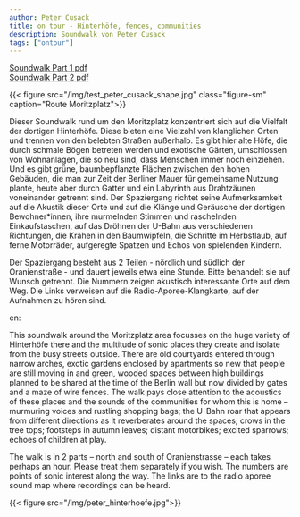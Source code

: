 ```yaml
---
author: Peter Cusack
title: on tour - Hinterhöfe, fences, communities
description: Soundwalk von Peter Cusack
tags: ["ontour"]
---
```


[Soundwalk Part 1 pdf](/doc/PeterCusack_Soundwalk_Part1.pdf)  
[Soundwalk Part 2 pdf](/doc/PeterCusack_Soundwalk_Part2.pdf)  

{{< figure src="/img/test_peter_cusack_shape.jpg" class="figure-sm" caption="Route Moritzplatz">}}

Dieser Soundwalk rund um den Moritzplatz konzentriert sich auf die Vielfalt der dortigen Hinterhöfe. Diese bieten eine Vielzahl von klanglichen Orten und trennen von den belebten Straßen außerhalb.
Es gibt hier alte Höfe, die durch schmale Bögen betreten werden und exotische Gärten, umschlossen von Wohnanlagen, die so neu sind, dass Menschen immer noch einziehen. Und es gibt grüne, baumbepflanzte Flächen zwischen den hohen Gebäuden, die man zur Zeit der Berliner Mauer für gemeinsame Nutzung plante, heute aber durch Gatter und ein Labyrinth aus Drahtzäunen voneinander getrennt sind. Der Spaziergang richtet seine Aufmerksamkeit auf die Akustik dieser Orte und auf die Klänge und Geräusche der dortigen Bewohner*innen, ihre murmelnden Stimmen und raschelnden Einkaufstaschen, auf das Dröhnen der U-Bahn aus verschiedenen Richtungen, die Krähen in den Baumwipfeln, die Schritte im Herbstlaub, auf ferne Motorräder, aufgeregte Spatzen und Echos von spielenden Kindern.

Der Spaziergang besteht aus 2 Teilen - nördlich und südlich der Oranienstraße - und dauert jeweils etwa eine Stunde. Bitte behandelt sie auf Wunsch getrennt. Die Nummern zeigen akustisch interessante Orte auf dem Weg. Die Links verweisen auf die Radio-Aporee-Klangkarte, auf der Aufnahmen zu hören sind.

en:

This soundwalk around the Moritzplatz area focusses on the huge variety of Hinterhöfe there and the multitude of sonic places they create and isolate from the busy streets outside. There are old courtyards entered through narrow arches, exotic gardens enclosed by apartments so new that people are still moving in and green, wooded spaces between high buildings planned to be shared at the time of the Berlin wall but now divided by gates and a maze of wire fences. The walk pays close attention to the acoustics of these places and the sounds of the communities for whom this is home – murmuring voices and rustling shopping bags; the U-Bahn roar that appears from different directions as it reverberates around the spaces; crows in the tree tops; footsteps in autumn leaves; distant motorbikes; excited sparrows; echoes of children at play.

The walk is in 2 parts – north and south of Oranienstrasse – each takes perhaps an hour. Please treat them separately if you wish. The numbers are points of sonic interest along the way. The links are to the radio aporee sound map where recordings can be heard.


{{< figure src="/img/peter_hinterhoefe.jpg">}}




